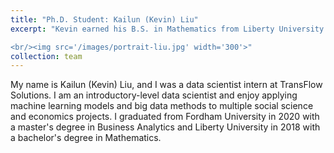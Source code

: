 ```yaml
---
title: "Ph.D. Student: Kailun (Kevin) Liu"
excerpt: "Kevin earned his B.S. in Mathematics from Liberty University and then pursued an M.S. degree in Business Analytics from Fordham Univeristy. He is currently enrolled as a Ph.D. student. Expected graduation: 2027. 

<br/><img src='/images/portrait-liu.jpg' width='300'>"
collection: team
---
```


My name is Kailun (Kevin) Liu, and I was a data scientist intern at TransFlow Solutions. I am an introductory-level data scientist and enjoy applying machine learning models and big data methods to multiple social science and economics projects. I graduated from Fordham University in 2020 with a master's degree in Business Analytics and Liberty University in 2018 with a bachelor's degree in Mathematics.